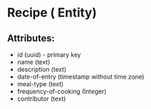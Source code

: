 # Recipe ( Entity)
## Attributes:
- id (uuid) - primary key
- name (text)
- description (text) 
- date-of-entry (timestamp without time zone)
- meal-type (text)
- frequency-of-cooking (Integer)
- contributor (text)
